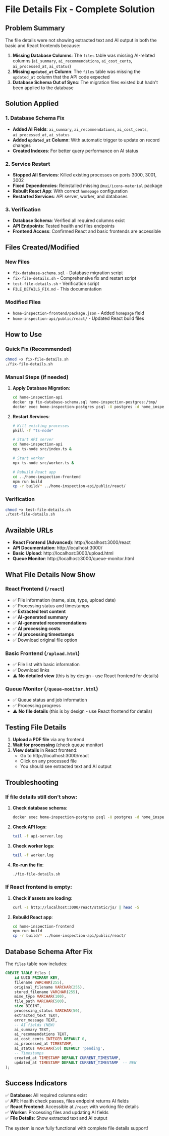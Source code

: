# File Details Fix - Complete Solution

## Problem Summary
The file details were not showing extracted text and AI output in both the basic and React frontends because:

1. **Missing Database Columns**: The `files` table was missing AI-related columns (`ai_summary`, `ai_recommendations`, `ai_cost_cents`, `ai_processed_at`, `ai_status`)
2. **Missing `updated_at` Column**: The `files` table was missing the `updated_at` column that the API code expected
3. **Database Schema Out of Sync**: The migration files existed but hadn't been applied to the database

## Solution Applied

### 1. Database Schema Fix
- **Added AI Fields**: `ai_summary`, `ai_recommendations`, `ai_cost_cents`, `ai_processed_at`, `ai_status`
- **Added `updated_at` Column**: With automatic trigger to update on record changes
- **Created Indexes**: For better query performance on AI status

### 2. Service Restart
- **Stopped All Services**: Killed existing processes on ports 3000, 3001, 3002
- **Fixed Dependencies**: Reinstalled missing `@mui/icons-material` package
- **Rebuilt React App**: With correct `homepage` configuration
- **Restarted Services**: API server, worker, and databases

### 3. Verification
- **Database Schema**: Verified all required columns exist
- **API Endpoints**: Tested health and files endpoints
- **Frontend Access**: Confirmed React and basic frontends are accessible

## Files Created/Modified

### New Files
- `fix-database-schema.sql` - Database migration script
- `fix-file-details.sh` - Comprehensive fix and restart script
- `test-file-details.sh` - Verification script
- `FILE_DETAILS_FIX.md` - This documentation

### Modified Files
- `home-inspection-frontend/package.json` - Added `homepage` field
- `home-inspection-api/public/react/` - Updated React build files

## How to Use

### Quick Fix (Recommended)
```bash
chmod +x fix-file-details.sh
./fix-file-details.sh
```

### Manual Steps (if needed)
1. **Apply Database Migration**:
   ```bash
   cd home-inspection-api
   docker cp fix-database-schema.sql home-inspection-postgres:/tmp/
   docker exec home-inspection-postgres psql -U postgres -d home_inspection -f /tmp/fix-database-schema.sql
   ```

2. **Restart Services**:
   ```bash
   # Kill existing processes
   pkill -f "ts-node"
   
   # Start API server
   cd home-inspection-api
   npx ts-node src/index.ts &
   
   # Start worker
   npx ts-node src/worker.ts &
   
   # Rebuild React app
   cd ../home-inspection-frontend
   npm run build
   cp -r build/* ../home-inspection-api/public/react/
   ```

### Verification
```bash
chmod +x test-file-details.sh
./test-file-details.sh
```

## Available URLs

- **React Frontend (Advanced)**: http://localhost:3000/react
- **API Documentation**: http://localhost:3000/
- **Basic Upload**: http://localhost:3000/upload.html
- **Queue Monitor**: http://localhost:3000/queue-monitor.html

## What File Details Now Show

### React Frontend (`/react`)
- ✅ File information (name, size, type, upload date)
- ✅ Processing status and timestamps
- ✅ **Extracted text content**
- ✅ **AI-generated summary**
- ✅ **AI-generated recommendations**
- ✅ **AI processing costs**
- ✅ **AI processing timestamps**
- ✅ Download original file option

### Basic Frontend (`/upload.html`)
- ✅ File list with basic information
- ✅ Download links
- ⚠️ **No detailed view** (this is by design - use React frontend for details)

### Queue Monitor (`/queue-monitor.html`)
- ✅ Queue status and job information
- ✅ Processing progress
- ⚠️ **No file details** (this is by design - use React frontend for details)

## Testing File Details

1. **Upload a PDF file** via any frontend
2. **Wait for processing** (check queue monitor)
3. **View details** in React frontend:
   - Go to http://localhost:3000/react
   - Click on any processed file
   - You should see extracted text and AI output

## Troubleshooting

### If file details still don't show:
1. **Check database schema**:
   ```bash
   docker exec home-inspection-postgres psql -U postgres -d home_inspection -c '\d files'
   ```

2. **Check API logs**:
   ```bash
   tail -f api-server.log
   ```

3. **Check worker logs**:
   ```bash
   tail -f worker.log
   ```

4. **Re-run the fix**:
   ```bash
   ./fix-file-details.sh
   ```

### If React frontend is empty:
1. **Check if assets are loading**:
   ```bash
   curl -s http://localhost:3000/react/static/js/ | head -5
   ```

2. **Rebuild React app**:
   ```bash
   cd home-inspection-frontend
   npm run build
   cp -r build/* ../home-inspection-api/public/react/
   ```

## Database Schema After Fix

The `files` table now includes:
```sql
CREATE TABLE files (
    id UUID PRIMARY KEY,
    filename VARCHAR(255),
    original_filename VARCHAR(255),
    stored_filename VARCHAR(255),
    mime_type VARCHAR(100),
    file_path VARCHAR(500),
    size BIGINT,
    processing_status VARCHAR(50),
    extracted_text TEXT,
    error_message TEXT,
    -- AI fields (NEW)
    ai_summary TEXT,
    ai_recommendations TEXT,
    ai_cost_cents INTEGER DEFAULT 0,
    ai_processed_at TIMESTAMP,
    ai_status VARCHAR(50) DEFAULT 'pending',
    -- Timestamps
    created_at TIMESTAMP DEFAULT CURRENT_TIMESTAMP,
    updated_at TIMESTAMP DEFAULT CURRENT_TIMESTAMP  -- NEW
);
```

## Success Indicators

✅ **Database**: All required columns exist  
✅ **API**: Health check passes, files endpoint returns AI fields  
✅ **React Frontend**: Accessible at `/react` with working file details  
✅ **Worker**: Processing files and updating AI fields  
✅ **File Details**: Show extracted text and AI output  

The system is now fully functional with complete file details support! 